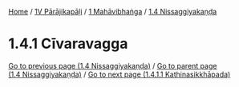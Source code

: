 
[Home](/) / [1V Pārājikapāḷi](../../../1V.md) / [1 Mahāvibhaṅga](../../1.md) / [1.4 Nissaggiyakaṇḍa](../1.4.md)

# 1.4.1 Cīvaravagga


[Go to previous page (1.4 Nissaggiyakaṇḍa)](../1.4.md) / [Go to parent page (1.4 Nissaggiyakaṇḍa)](../1.4.md) / [Go to next page (1.4.1.1 Kathinasikkhāpada)](1.4.1/1.4.1.1.md)


